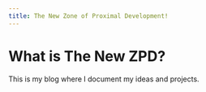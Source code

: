```yaml
---
title: The New Zone of Proximal Development!
---
```

# What is The New ZPD?
This is my blog where I document my ideas and projects.

